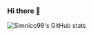 ### Hi there 👋

![Simnico99's GitHub stats](https://github-readme-stats.vercel.app/api?username=Simnico99&show_icons=true&theme=dark)
